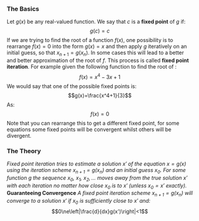 ### The Basics
Let $g(x)$ be any real-valued function. We say that $c$ is a **fixed point** of $g$ if:
$$g(c)=c$$
If we are trying to find the root of a function $f(x)$, one possibility is to rearrange $f(x)=0$ into the form $g(x)=x$ and then apply $g$ iteratively on an initial guess, so that $x_{n+1}=g(x_n).$ In some cases this will lead to a  better and better approximation of the root of $f$. This process is called **fixed point iteration**.
For example given the following function to find the root of :
$$f(x)=x^4-3x+1$$
We would say that one of the possible fixed points is:
$$g(x)=\frac{x^4+1}{3}$$ As:
$$f(x)=0$$
Note that you can rearrange this to get a different fixed point, for some equations some fixed points will be convergent whilst others will be divergent.
### The Theory
*Fixed point iteration tries to estimate a solution $x'$ of the equation $x=g(x)$ using the iteration scheme $x_{n+1}=g(x_{n})$ and an initial guess $x_{0}$. For some function $g$ the sequence $x_{0},~x_{1},~x_{2},...$ moves away from the true solution $x'$ with each iteration no matter how close $x_{0}$ is to $x'$ (unless $x_{0}=x'$ exactly).*
\
**Guaranteeing Convergence**
*A fixed point iteration scheme $x_{n+1}=g(x_{n})$ will converge to a solution $x'$ if $x_0$ is sufficiently close to $x'$ and:*
$$0\ne\left|\frac{d}{dx}g(x')\right|<1$$
